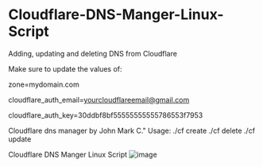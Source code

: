 # Cloudflare-DNS-Manger-Linux-Script
Adding, updating and deleting DNS from Cloudflare

Make sure to update the values of:

zone=mydomain.com

cloudflare_auth_email=yourcloudflareemail@gmail.com

cloudflare_auth_key=30ddbf8bf55555555555786553f7953


 Cloudflare dns manager by John Mark C."
 Usage: 
 ./cf create
 ./cf delete
 ./cf update

Cloudflare DNS Manger Linux Script
![image](https://user-images.githubusercontent.com/10601417/90303646-27354880-dee2-11ea-86c1-6cf9b82287ac.png)
